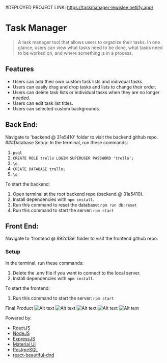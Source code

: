 #DEPLOYED PROJECT LINK: https://taskmanager-lewislee.netlify.app/

# Task Manager 
> A task manager tool that allows users to organize their tasks. In one glance, users can view what tasks need to be done, what tasks need to be worked on, and where something is in a process. 

## Features
* Users can add their own custom task lists and indivdual tasks. 
* Users can easily drag and drop tasks and lists to change their order. 
* Users can delete task lists or individual tasks when they are no longer needed. 
* Users can edit task list titles. 
* Users can selected custom backgrounds. 


## Back End:
Navigate to 'backend @ 31e5410' folder to visit the backend github repo.
###Database Setup: 
In the terminal, run these commands: 
1. `psql`
2. `CREATE ROLE trello LOGIN SUPERUSER PASSWORD 'trello';`
3. `\q`
4. `CREATE DATABASE trello;`
5. `\q`

To start the backend:
1. Open terminal at the root backend repo (backend @ 31e5410).
2. Install dependencies with `npm install`.
3. Run this command to reset the database: `npm run db:reset`
4. Run this command to start the server: `npm start`
 
## Front End:
Navigate to 'frontend @ 892c13e' folder to visit the frontend github repo.

### Setup
In the terminal, run these commands:
1. Delete the .env file if you want to connect to the local server. 
2. Install dependencies with `npm install`.

To start the frontend: 
1. Run this command to start the server: `npm start`



Final Product
![Alt text](/docs/1.png)
![Alt text](/docs/2.png)
![Alt text](/docs/3.png)
![Alt text](/docs/4.png)
![Alt text](/docs/5.png)

Powered by: 

- [ReactJS](https://reactjs.org/)
- [NodeJS](https://nodejs.org/)
- [ExpressJS](http://expressjs.com/)
- [Material UI](https://mui.com/)
- [PostgreSQL](https://www.postgresql.org/)
- [react-beautiful-dnd](https://www.npmjs.com/package/react-beautiful-dnd)
